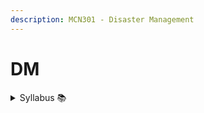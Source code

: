 ```yaml
---
description: MCN301 - Disaster Management
---
```


# DM

<details>

<summary>Syllabus 📚</summary>



</details>
